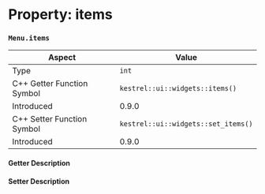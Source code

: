 
# Property: items
### `Menu.items`

| Aspect | Value |
| --- | --- |
| Type | `int` |
| C++ Getter Function Symbol | `kestrel::ui::widgets::items()` |
| Introduced | 0.9.0 |
| C++ Setter Function Symbol | `kestrel::ui::widgets::set_items()` |
| Introduced | 0.9.0 |

#### Getter Description

#### Setter Description


